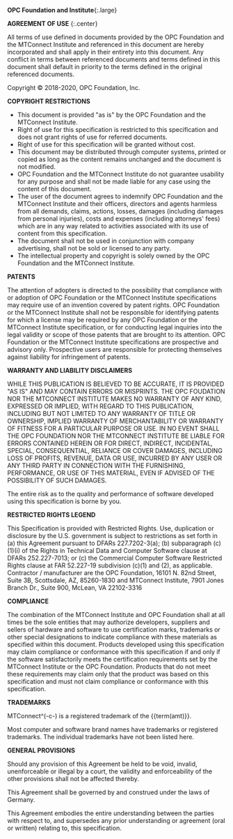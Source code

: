 
**OPC Foundation and Institute**{:.large}



**AGREEMENT OF USE**
{:.center}

All terms of use defined in documents provided by the OPC Foundation and
the MTConnect Institute and referenced in this document are hereby
incorporated and shall apply in their entirety into this document. Any
conflict in terms between referenced documents and terms defined in this
document shall default in priority to the terms defined in the original
referenced documents.

Copyright &#169; 2018-2020, OPC Foundation, Inc.

**COPYRIGHT RESTRICTIONS**

-   This document is provided \"as is\" by the OPC Foundation and the
    MTConnect Institute.
-   Right of use for this specification is restricted to this
    specification and does not grant rights of use for referred
    documents.
-   Right of use for this specification will be granted without cost.
-   This document may be distributed through computer systems, printed
    or copied as long as the content remains unchanged and the document
    is not modified.
-   OPC Foundation and the MTConnect Institute do not guarantee
    usability for any purpose and shall not be made liable for any case
    using the content of this document.
-   The user of the document agrees to indemnify OPC Foundation and the
    MTConnect Institute and their officers, directors and agents
    harmless from all demands, claims, actions, losses, damages
    (including damages from personal injuries), costs and expenses
    (including attorneys' fees) which are in any way related to
    activities associated with its use of content from this
    specification.
-   The document shall not be used in conjunction with company
    advertising, shall not be sold or licensed to any party.
-   The intellectual property and copyright is solely owned by the OPC
    Foundation and the MTConnect Institute.

**PATENTS**

The attention of adopters is directed to the possibility that compliance
with or adoption of OPC Foundation or the MTConnect Institute
specifications may require use of an invention covered by patent rights.
OPC Foundation or the MTConnect Institute shall not be responsible for
identifying patents for which a license may be required by any OPC
Foundation or the MTConnect Institute specification, or for conducting
legal inquiries into the legal validity or scope of those patents that
are brought to its attention. OPC Foundation or the MTConnect Institute
specifications are prospective and advisory only. Prospective users are
responsible for protecting themselves against liability for infringement
of patents.

**WARRANTY AND LIABILITY DISCLAIMERS**

WHILE THIS PUBLICATION IS BELIEVED TO BE ACCURATE, IT IS PROVIDED \"AS
IS\" AND MAY CONTAIN ERRORS OR MISPRINTS. THE OPC FOUDATION NOR THE
MTCONNECT INSTITUTE MAKES NO WARRANTY OF ANY KIND, EXPRESSED OR IMPLIED,
WITH REGARD TO THIS PUBLICATION, INCLUDING BUT NOT LIMITED TO ANY
WARRANTY OF TITLE OR OWNERSHIP, IMPLIED WARRANTY OF MERCHANTABILITY OR
WARRANTY OF FITNESS FOR A PARTICULAR PURPOSE OR USE. IN NO EVENT SHALL
THE OPC FOUNDATION NOR THE MTCONNECT INSTITUTE BE LIABLE FOR ERRORS
CONTAINED HEREIN OR FOR DIRECT, INDIRECT, INCIDENTAL, SPECIAL,
CONSEQUENTIAL, RELIANCE OR COVER DAMAGES, INCLUDING LOSS OF PROFITS,
REVENUE, DATA OR USE, INCURRED BY ANY USER OR ANY THIRD PARTY IN
CONNECTION WITH THE FURNISHING, PERFORMANCE, OR USE OF THIS MATERIAL,
EVEN IF ADVISED OF THE POSSIBILITY OF SUCH DAMAGES.

The entire risk as to the quality and performance of software developed
using this specification is borne by you.

**RESTRICTED RIGHTS LEGEND**

This Specification is provided with Restricted Rights. Use, duplication
or disclosure by the U.S. government is subject to restrictions as set
forth in (a) this Agreement pursuant to DFARs 227.7202-3(a); (b)
subparagraph (c)(1)(i) of the Rights in Technical Data and Computer
Software clause at DFARs 252.227-7013; or (c) the Commercial Computer
Software Restricted Rights clause at FAR 52.227-19 subdivision (c)(1)
and (2), as applicable. Contractor / manufacturer are the OPC
Foundation, 16101 N. 82nd Street, Suite 3B, Scottsdale, AZ, 85260-1830
and MTConnect Institute, 7901 Jones Branch Dr., Suite 900, McLean, VA
22102-3316

**COMPLIANCE**

The combination of the MTConnect Institute and OPC Foundation shall at
all times be the sole entities that may authorize developers, suppliers
and sellers of hardware and software to use certification marks,
trademarks or other special designations to indicate compliance with
these materials as specified within this document. Products developed
using this specification may claim compliance or conformance with this
specification if and only if the software satisfactorily meets the
certification requirements set by the MTConnect Institute or the OPC
Foundation. Products that do not meet these requirements may claim only
that the product was based on this specification and must not claim
compliance or conformance with this specification.

**TRADEMARKS**

MTConnect^(-c-) is a registered trademark of the {{term(amt)}}.

Most computer and software brand names have trademarks or registered
trademarks. The individual trademarks have not been listed here.

**GENERAL PROVISIONS**

Should any provision of this Agreement be held to be void, invalid,
unenforceable or illegal by a court, the validity and enforceability of
the other provisions shall not be affected thereby.

This Agreement shall be governed by and construed under the laws of
Germany.

This Agreement embodies the entire understanding between the parties
with respect to, and supersedes any prior understanding or agreement
(oral or written) relating to, this specification.

